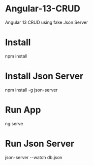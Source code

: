 # Angular-13-CRUD
Angular 13 CRUD using fake Json Server

# Install 
npm install

# Install Json Server
npm install -g json-server

# Run App
ng serve

# Run Json Server
json-server --watch db.json